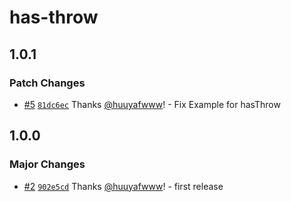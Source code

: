 # has-throw

## 1.0.1

### Patch Changes

- [#5](https://github.com/huuyafwww/has-throw/pull/5) [`81dc6ec`](https://github.com/huuyafwww/has-throw/commit/81dc6ec31759f593360f214b7f5cd8343b365cd6) Thanks [@huuyafwww](https://github.com/huuyafwww)! - Fix Example for hasThrow

## 1.0.0

### Major Changes

- [#2](https://github.com/huuyafwww/has-throw/pull/2) [`902e5cd`](https://github.com/huuyafwww/has-throw/commit/902e5cdbbfca2286962ec1d48eae0b3a284d2a50) Thanks [@huuyafwww](https://github.com/huuyafwww)! - first release
